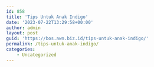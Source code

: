 ```yaml
---
id: 858
title: 'Tips Untuk Anak Indigo'
date: '2023-07-22T13:29:58+00:00'
author: admin
layout: post
guid: 'https://bos.awn.biz.id/tips-untuk-anak-indigo/'
permalink: /tips-untuk-anak-indigo/
categories:
    - Uncategorized
---
```


